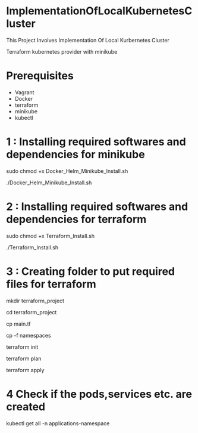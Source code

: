 # ImplementationOfLocalKubernetesCluster
This Project Involves Implementation Of Local Kurbernetes Cluster

Terraform kubernetes provider with minikube

# Prerequisites
 - Vagrant
 - Docker
 - terraform
 - minikube 
 - kubectl 

# 1 : Installing required softwares and dependencies for minikube

sudo chmod +x Docker_Helm_Minikube_Install.sh

./Docker_Helm_Minikube_Install.sh

# 2 : Installing required softwares and dependencies for terraform

sudo chmod +x Terraform_Install.sh

./Terraform_Install.sh

# 3 : Creating folder to put required files for terraform

mkdir terraform_project 

cd terraform_project

cp main.tf <specified path> 

cp -f namespaces <specified path> 

terraform init

terraform plan

terraform apply

# 4 Check if the pods,services etc. are created 

kubectl get all -n applications-namespace
